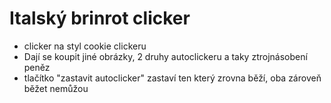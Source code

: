 # Italský brinrot clicker

- clicker na styl cookie clickeru
- Dají se koupit jiné obrázky, 2 druhy autoclickeru a taky ztrojnásobení peněz
- tlačítko "zastavit autoclicker" zastaví ten který zrovna běží, oba zároveň běžet nemůžou 
